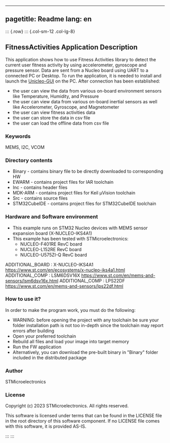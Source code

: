 
---
pagetitle: Readme
lang: en
---
::: {.row}
::: {.col-sm-12 .col-lg-8}


## <b>FitnessActivities Application Description</b>

This application shows how to use Fitness Activities library to detect the current user fitness activity by using accelerometer, gyroscope and pressure sensor.
Data are sent from a Nucleo board using UART to a connected PC or Desktop.
To run the application, it is needed to install and launch the [Unicleo-GUI](https://www.st.com/content/st_com/en/products/development-tools/software-development-tools/sensor-software-development-tools/unicleo-gui.html) on the PC.
After connection has been established:

  - the user can view the data from various on-board environment sensors like Temperature, Humidity, and Pressure
  - the user can view data from various on-board inertial sensors as well like Accelerometer, Gyroscope, and Magnetometer
  - the user can view fitness activities data
  - the user can store the data in csv file
  - the user can load the offline data from csv file


### <b>Keywords</b>

MEMS, I2C, VCOM


### <b>Directory contents</b>

  - Binary - contains binary file to be directly downloaded to corresponding HW
  - EWARM - contains project files for IAR toolchain
  - Inc - contains header files
  - MDK-ARM - contains project files for Keil µVision toolchain
  - Src - contains source files
  - STM32CubeIDE - contains project files for STM32CubeIDE toolchain


### <b>Hardware and Software environment</b>

  - This example runs on STM32 Nucleo devices with MEMS sensor expansion board (X-NUCLEO-IKS4A1)
  - This example has been tested with STMicroelectronics:
    - NUCLEO-F401RE RevC board
    - NUCLEO-L152RE RevC board
    - NUCLEO-U575ZI-Q RevC board


ADDITIONAL_BOARD : X-NUCLEO-IKS4A1 https://www.st.com/en/ecosystems/x-nucleo-iks4a1.html
ADDITIONAL_COMP : LSM6DSV16X https://www.st.com/en/mems-and-sensors/lsm6dsv16x.html
ADDITIONAL_COMP : LPS22DF https://www.st.com/en/mems-and-sensors/lps22df.html


### <b>How to use it?</b>

In order to make the program work, you must do the following:

  - WARNING: before opening the project with any toolchain be sure your folder installation path is not too in-depth since the toolchain may report errors after building
  - Open your preferred toolchain
  - Rebuild all files and load your image into target memory
  - Run the FW application
  - Alternatively, you can download the pre-built binary in "Binary" folder included in the distributed package


### <b>Author</b>

STMicroelectronics


### <b>License</b>

Copyright (c) 2023 STMicroelectronics.
All rights reserved.

This software is licensed under terms that can be found in the LICENSE file in the root directory of this software component.
If no LICENSE file comes with this software, it is provided AS-IS.

:::
:::

